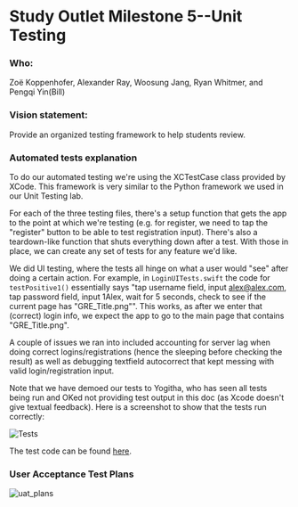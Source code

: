 # Study Outlet Milestone 5--Unit Testing
### Who: 
Zoë Koppenhofer, Alexander Ray, Woosung Jang, Ryan Whitmer, and Pengqi Yin(Bill)
### Vision statement:
Provide an organized testing framework to help students review.
### Automated tests explanation
To do our automated testing we're using the XCTestCase class provided by XCode. This framework is very similar to the Python framework we used in our Unit Testing lab.

For each of the three testing files, there's a setup function that gets the app to the point at which we're testing (e.g. for register, we need to tap the "register" button to be able to test registration input). There's also a teardown-like function that shuts everything down after a test. With those in place, we can create any set of tests for any feature we'd like.

We did UI testing, where the tests all hinge on what a user would "see" after doing a certain action. For example, in `LoginUITests.swift` the code for `testPositive1()` essentially says "tap username field, input alex@alex.com, tap password field, input 1Alex, wait for 5 seconds, check to see if the current page has "GRE_Title.png"". This works, as after we enter that (correct) login info, we expect the app to go to the main page that contains "GRE_Title.png".

A couple of issues we ran into included accounting for server lag when doing correct logins/registrations (hence the sleeping before checking the result) as well as debugging textfield autocorrect that kept messing with valid login/registration input.

Note that we have demoed our tests to Yogitha, who has seen all tests being run and OKed not providing test output in this doc (as Xcode doesn't give textual feedback). Here is a screenshot to show that the tests run correctly:

![Tests](https://cloud.githubusercontent.com/assets/13969549/25142403/fc0901b4-2423-11e7-80bb-e1ae00341950.png)

The test code can be found [here](StudyOutlet/StudyOutletUITests/).

### User Acceptance Test Plans
![uat_plans](https://cloud.githubusercontent.com/assets/25576113/25074200/a15347e0-22aa-11e7-980f-5cde51a73da5.PNG)


